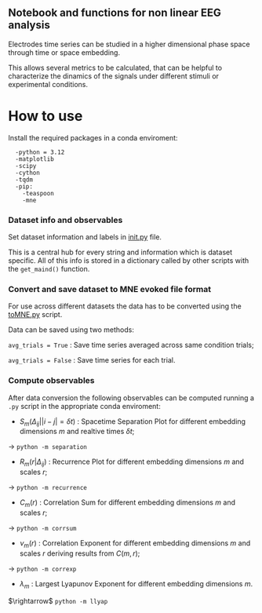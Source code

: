 ## **Notebook and functions for non linear EEG analysis**

Electrodes time series can be studied in a higher dimensional phase space through time or space embedding.

This allows several metrics to be calculated, that can be helpful to characterize the dinamics of the signals under different stimuli or experimental conditions.

# **How to use**

Install the required packages in a conda enviroment:
```
  -python = 3.12
  -matplotlib
  -scipy
  -cython
  -tqdm
  -pip:
    -teaspoon
    -mne
```

### **Dataset info and observables**

Set dataset information and labels in [init.py](/init.py) file.

This is a central hub for every string and information which is dataset specific. All of this info is stored in a dictionary called by other scripts with the ```get_maind()``` function.

### **Convert and save dataset to MNE evoked file format**

For use across different datasets the data has to be converted using the [toMNE.py](/toMNE.py) script.

Data can be saved using two methods:

```avg_trials = True``` : Save time series averaged across same condition trials;

```avg_trials = False``` : Save time series for each trial.

### **Compute observables**

After data conversion the following observables can be computed running a ```.py``` script in the appropriate conda enviroment:


*  $S_{m}\left(\Delta_{ij}||i-j| = \delta t\right)$ : Spacetime Separation Plot for different embedding dimensions $m$ and realtive times $\delta t$;

$\rightarrow$ ```python -m separation```

*  $R_{m}\left(r|\Delta_{ij}\right)$ : Recurrence Plot for different embedding dimensions $m$ and scales $r$;

$\rightarrow$ ```python -m recurrence```

*  $C_{m}(r)$ : Correlation Sum for different embedding dimensions $m$ and scales $r$;

$\rightarrow$ ```python -m corrsum```

*  $\nu_{m}(r)$ : Correlation Exponent for different embedding dimensions $m$ and scales $r$ deriving results from $C(m,r)$;

$\rightarrow$ ```python -m correxp```

*  $\lambda_{m}$ : Largest Lyapunov Exponent for different embedding dimensions $m$.

$\rightarrow\$ ```python -m llyap```


